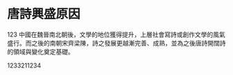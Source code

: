 # 唐詩興盛原因
123 中國在魏晉南北朝後，文學的地位獲得提升，上層社會寫詩或創作文學的風氣盛行。而之後的南朝宋齊梁陳，詩之發展更越漸完善、成熟，並為之後唐詩開闊詩的領域與變化奠定基礎。


1233211234